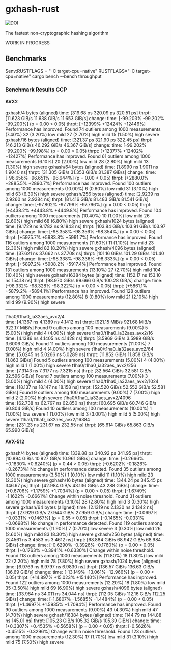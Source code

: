 # gxhash-rust
[![DOI](https://zenodo.org/badge/690754256.svg)](https://zenodo.org/badge/latestdoi/690754256)

The fastest non-cryptographic hashing algorithm

WORK IN PROGRESS

## Benchmarks
$env:RUSTFLAGS = "-C target-cpu=native"
RUSTFLAGS="-C target-cpu=native"
cargo bench --bench throughput

### Benchmark Results GCP

#### AVX2

gxhash/4 bytes (aligned)
                        time:   [319.68 ps 320.09 ps 320.51 ps]
                        thrpt:  [11.623 GiB/s 11.638 GiB/s 11.653 GiB/s]
                 change:
                        time:   [-99.203% -99.202% -99.200%] (p = 0.00 < 0.05)
                        thrpt:  [+12399% +12424% +12446%]
                        Performance has improved.
Found 74 outliers among 1000 measurements (7.40%)
  32 (3.20%) low mild
  27 (2.70%) high mild
  15 (1.50%) high severe
gxhash/16 bytes (aligned)
                        time:   [321.37 ps 321.90 ps 322.45 ps]
                        thrpt:  [46.213 GiB/s 46.292 GiB/s 46.367 GiB/s]
                 change:
                        time:   [-99.202% -99.200% -99.198%] (p = 0.00 < 0.05)
                        thrpt:  [+12377% +12402% +12427%]
                        Performance has improved.
Found 61 outliers among 1000 measurements (6.10%)
  20 (2.00%) low mild
  28 (2.80%) high mild
  13 (1.30%) high severe
gxhash/64 bytes (aligned)
                        time:   [1.8990 ns 1.9011 ns 1.9040 ns]
                        thrpt:  [31.305 GiB/s 31.353 GiB/s 31.387 GiB/s]
                 change:
                        time:   [-96.656% -96.651% -96.644%] (p = 0.00 < 0.05)
                        thrpt:  [+2880.0% +2885.5% +2890.7%]
                        Performance has improved.
Found 100 outliers among 1000 measurements (10.00%)
  6 (0.60%) low mild
  31 (3.10%) high mild
  63 (6.30%) high severe
gxhash/256 bytes (aligned)
                        time:   [2.9239 ns 2.9260 ns 2.9284 ns]
                        thrpt:  [81.416 GiB/s 81.483 GiB/s 81.541 GiB/s]
                 change:
                        time:   [-97.802% -97.799% -97.796%] (p = 0.00 < 0.05)
                        thrpt:  [+4438.2% +4443.8% +4449.8%]
                        Performance has improved.
Found 104 outliers among 1000 measurements (10.40%)
  10 (1.00%) low mild
  26 (2.60%) high mild
  68 (6.80%) high severe
gxhash/1024 bytes (aligned)
                        time:   [9.1729 ns 9.1782 ns 9.1843 ns]
                        thrpt:  [103.84 GiB/s 103.91 GiB/s 103.97 GiB/s]
                 change:
                        time:   [-98.358% -98.356% -98.354%] (p = 0.00 < 0.05)
                        thrpt:  [+5975.7% +5983.8% +5991.7%]
                        Performance has improved.
Found 116 outliers among 1000 measurements (11.60%)
  11 (1.10%) low mild
  23 (2.30%) high mild
  82 (8.20%) high severe
gxhash/4096 bytes (aligned)
                        time:   [37.621 ns 37.662 ns 37.708 ns]
                        thrpt:  [101.16 GiB/s 101.29 GiB/s 101.40 GiB/s]
                 change:
                        time:   [-98.338% -98.336% -98.333%] (p = 0.00 < 0.05)
                        thrpt:  [+5897.2% +5908.2% +5917.4%]
                        Performance has improved.
Found 131 outliers among 1000 measurements (13.10%)
  27 (2.70%) high mild
  104 (10.40%) high severe
gxhash/16384 bytes (aligned)
                        time:   [152.17 ns 153.10 ns 154.18 ns]
                        thrpt:  [98.970 GiB/s 99.666 GiB/s 100.28 GiB/s]
                 change:
                        time:   [-98.332% -98.328% -98.322%] (p = 0.00 < 0.05)
                        thrpt:  [+5861.1% +5879.2% +5894.1%]
                        Performance has improved.
Found 128 outliers among 1000 measurements (12.80%)
  8 (0.80%) low mild
  21 (2.10%) high mild
  99 (9.90%) high severe

----

t1ha0/t1ha0_ia32aes_avx2/4                                                                             
                        time:   [4.1367 ns 4.1389 ns 4.1412 ns]
                        thrpt:  [921.15 MiB/s 921.68 MiB/s 922.17 MiB/s]
Found 9 outliers among 100 measurements (9.00%)
  5 (5.00%) high mild
  4 (4.00%) high severe
t1ha0/t1ha0_ia32aes_avx2/16                                                                             
                        time:   [4.1386 ns 4.1405 ns 4.1428 ns]
                        thrpt:  [3.5969 GiB/s 3.5989 GiB/s 3.6006 GiB/s]
Found 11 outliers among 100 measurements (11.00%)
  7 (7.00%) high mild
  4 (4.00%) high severe
t1ha0/t1ha0_ia32aes_avx2/64                                                                             
                        time:   [5.0245 ns 5.0266 ns 5.0289 ns]
                        thrpt:  [11.852 GiB/s 11.858 GiB/s 11.863 GiB/s]
Found 5 outliers among 100 measurements (5.00%)
  4 (4.00%) high mild
  1 (1.00%) high severe
t1ha0/t1ha0_ia32aes_avx2/256                                                                             
                        time:   [7.3143 ns 7.3177 ns 7.3215 ns]
                        thrpt:  [32.564 GiB/s 32.581 GiB/s 32.596 GiB/s]
Found 7 outliers among 100 measurements (7.00%)
  3 (3.00%) high mild
  4 (4.00%) high severe
t1ha0/t1ha0_ia32aes_avx2/1024                                                                             
                        time:   [18.137 ns 18.147 ns 18.158 ns]
                        thrpt:  [52.520 GiB/s 52.552 GiB/s 52.581 GiB/s]
Found 9 outliers among 100 measurements (9.00%)
  7 (7.00%) high mild
  2 (2.00%) high severe
t1ha0/t1ha0_ia32aes_avx2/4096                                                                            
                        time:   [62.738 ns 62.797 ns 62.850 ns]
                        thrpt:  [60.695 GiB/s 60.746 GiB/s 60.804 GiB/s]
Found 10 outliers among 100 measurements (10.00%)
  1 (1.00%) low severe
  1 (1.00%) low mild
  3 (3.00%) high mild
  5 (5.00%) high severe
t1ha0/t1ha0_ia32aes_avx2/16384                                                                            
                        time:   [231.23 ns 231.67 ns 232.55 ns]
                        thrpt:  [65.614 GiB/s 65.863 GiB/s 65.990 GiB/s]

#### AVX-512

gxhash/4 bytes (aligned)
                        time:   [339.88 ps 340.92 ps 341.95 ps]
                        thrpt:  [10.894 GiB/s 10.927 GiB/s 10.961 GiB/s]
                 change:
                        time:   [-0.2666% +0.1830% +0.6240%] (p = 0.44 > 0.05)
                        thrpt:  [-0.6202% -0.1826% +0.2673%]
                        No change in performance detected.
Found 35 outliers among 1000 measurements (3.50%)
  1 (0.10%) low mild
  11 (1.10%) high mild
  23 (2.30%) high severe
gxhash/16 bytes (aligned)
                        time:   [344.24 ps 345.45 ps 346.67 ps]
                        thrpt:  [42.984 GiB/s 43.136 GiB/s 43.288 GiB/s]
                 change:
                        time:   [+0.6706% +1.1759% +1.7034%] (p = 0.00 < 0.05)
                        thrpt:  [-1.6749% -1.1622% -0.6661%]
                        Change within noise threshold.
Found 31 outliers among 1000 measurements (3.10%)
  28 (2.80%) high mild
  3 (0.30%) high severe
gxhash/64 bytes (aligned)
                        time:   [2.1319 ns 2.1330 ns 2.1342 ns]
                        thrpt:  [27.929 GiB/s 27.944 GiB/s 27.959 GiB/s]
                 change:
                        time:   [-0.0697% +0.0331% +0.1467%] (p = 0.55 > 0.05)
                        thrpt:  [-0.1465% -0.0331% +0.0698%]
                        No change in performance detected.
Found 119 outliers among 1000 measurements (11.90%)
  7 (0.70%) low severe
  3 (0.30%) low mild
  26 (2.60%) high mild
  83 (8.30%) high severe
gxhash/256 bytes (aligned)
                        time:   [3.4561 ns 3.4583 ns 3.4612 ns]
                        thrpt:  [68.884 GiB/s 68.942 GiB/s 68.984 GiB/s]
                 change:
                        time:   [-0.6290% -0.3926% -0.1760%] (p = 0.00 < 0.05)
                        thrpt:  [+0.1763% +0.3941% +0.6330%]
                        Change within noise threshold.
Found 118 outliers among 1000 measurements (11.80%)
  18 (1.80%) low mild
  22 (2.20%) high mild
  78 (7.80%) high severe
gxhash/1024 bytes (aligned)
                        time:   [6.9769 ns 6.9797 ns 6.9830 ns]
                        thrpt:  [136.57 GiB/s 136.63 GiB/s 136.69 GiB/s]
                 change:
                        time:   [-13.149% -13.061% -12.966%] (p = 0.00 < 0.05)
                        thrpt:  [+14.897% +15.023% +15.140%]
                        Performance has improved.
Found 122 outliers among 1000 measurements (12.20%)
  18 (1.80%) low mild
  35 (3.50%) high mild
  69 (6.90%) high severe
gxhash/4096 bytes (aligned)
                        time:   [33.984 ns 34.011 ns 34.044 ns]
                        thrpt:  [112.05 GiB/s 112.16 GiB/s 112.25 GiB/s]
                 change:
                        time:   [-1.6807% -1.5685% -1.4484%] (p = 0.00 < 0.05)
                        thrpt:  [+1.4697% +1.5935% +1.7094%]
                        Performance has improved.
Found 90 outliers among 1000 measurements (9.00%)
  43 (4.30%) high mild
  47 (4.70%) high severe
gxhash/16384 bytes (aligned)
                        time:   [144.79 ns 144.88 ns 145.01 ns]
                        thrpt:  [105.23 GiB/s 105.32 GiB/s 105.39 GiB/s]
                 change:
                        time:   [+0.3307% +0.4535% +0.5658%] (p = 0.00 < 0.05)
                        thrpt:  [-0.5626% -0.4515% -0.3296%]
                        Change within noise threshold.
Found 123 outliers among 1000 measurements (12.30%)
  17 (1.70%) low mild
  31 (3.10%) high mild
  75 (7.50%) high severe